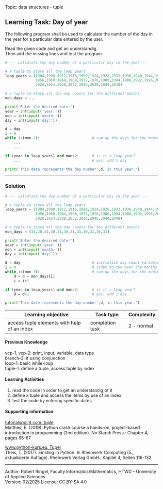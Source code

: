 Topic: data structures - tuple

## Learning Task: Day of year

The following program shall be used to calculate the number of the day in the year for a particular date entered by the user.

Read the given code and get an understandig.  
Then add the missing lines and test the program.

``` python
# --- calculate the day number of a particular day in the year ---

# a tuple to store all the leap years
leap_years = (1904,1908,1912,1916,1920,1924,1928,1932,1936,1940,1944,1948,1952,	
			  1956,1960,1964,1968,1972,1976,1980,1984,1988,1992,1996,2000,2004,2008,2012,2016,	
			  2020,2024,2028,2032,2036,2040,2044,2048)

# a tuple to store all the day counts for the different months
mon_days = ...

print('Enter the desired date!')
year = int(input('year:'))
mon = int(input('month:'))
day = int(input('day:'))

d = day
i = 0
while i<(mon-1):                        # sum up the days for the months
	...
	...

if (year in leap_years) and mon>2:      # is it a leap year?
	...                                 # yes: add 1 day

print('This date represents the day number',d,'in this year.')
```

---------------------------------------

### Solution

``` python
# --- calculate the day number of a particular day in the year ---

# a tuple to store all the leap years
leap_years = (1904,1908,1912,1916,1920,1924,1928,1932,1936,1940,1944,1948,1952,	
			  1956,1960,1964,1968,1972,1976,1980,1984,1988,1992,1996,2000,2004,2008,2012,2016,	
			  2020,2024,2028,2032,2036,2040,2044,2048)

# a tuple to store all the day counts for the different months
mon_days = (31,28,31,30,31,30,31,31,30,31,30,31)

print('Enter the desired date!')
year = int(input('year:'))
mon = int(input('month:'))
day = int(input('day:'))

d = day                                 # initialize day count variable
i = 0                                   # index to run over the months
while i<(mon-1):                        # sum up the days for the months
	d = d + mon_days[i]   
	i = i+1

if (year in leap_years) and mon>2:      # is it a leap year?
	d = d+1                             # yes: add 1 day

print('This date represents the day number',d,'in this year.')
```

| **Learning objective**                         | **Task type**   | **Complexity** |
| ---------------------------------------------- | --------------- | -------------- |
| access tuple elements with help of an index    | completion task | 2 - normal     |  

#### Previous Knowledge

vcp-1, vcp-2: print, input, variable, data type  
branch-2: if using conjunction  
loop-1: basic while-loop  
tuple-1: define a tuple, access tuple by index

#### Learning Activities

1) read the code in order to get an understandig of it
2) define a tuple and access the items by use of an index
3) test the code by entering specific dates

#### Supporting information

[tutorialspoint.com: tuple](https://www.tutorialspoint.com/python/python_tuples.htm)  
Matthes, E. (2019). Python crash course a hands-on, project-based introduction to programming (2nd edition). No Starch Press.: Chapter 4, pages 65-67  

[www.python-kurs.eu: Tupel](https://www.python-kurs.eu/python3_sequentielle_datentypen.php)  
Theis, T. (2017). Einstieg in Python. In Rheinwerk Computing (5., aktualisierte Auflage). Rheinwerk Verlag GmbH.:  Kapitel 4, Seiten 116-132

---------------------------------------
Author: Robert Ringel, Faculty Informatics/Mathematics, HTWD – University of Applied Sciences  
Version: 02/2025  License: CC BY-SA 4.0
